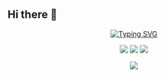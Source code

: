 ## Hi there 👋

<div align="center">
  
  [![Typing SVG](https://readme-typing-svg.herokuapp.com?color=78F7BDFF&lines=Always+Learning+,+Always+Coding)](https://git.io/typing-svg)
  
</div>

<div align="center">
  
  ![](https://github-profile-summary-cards.vercel.app/api/cards/profile-details?username=ADEL-MAHMOUD10&theme=aura_dark) 
  ![](https://github-profile-summary-cards.vercel.app/api/cards/productive-time?username=ADEL-MAHMOUD10&theme=aura_dark)
  ![](http://github-profile-summary-cards.vercel.app/api/cards/repos-per-language?username=ADEL-MAHMOUD10&theme=aura_dark)

</div>
<p align="center">
  <a href="https://skillicons.dev">
    <img src="https://skillicons.dev/icons?i=git,github,html,css,bootstrap,docker,pycharm,vscode,py,fastapi,flask,selenium,mongodb,postman,firebase,cpp,linkedin,discord,windows,ubuntu" />
  </a>
</p>
<!--
- 🔭 I’m currently working on ...
- 🌱 I’m currently learning ...
- 👯 I’m looking to collaborate on ...
- 🤔 I’m looking for help with ...
- 💬 Ask me about ...
- 📫 How to reach me: ...
- 😄 Pronouns: ...
- ⚡ Fun fact: ...
-->

